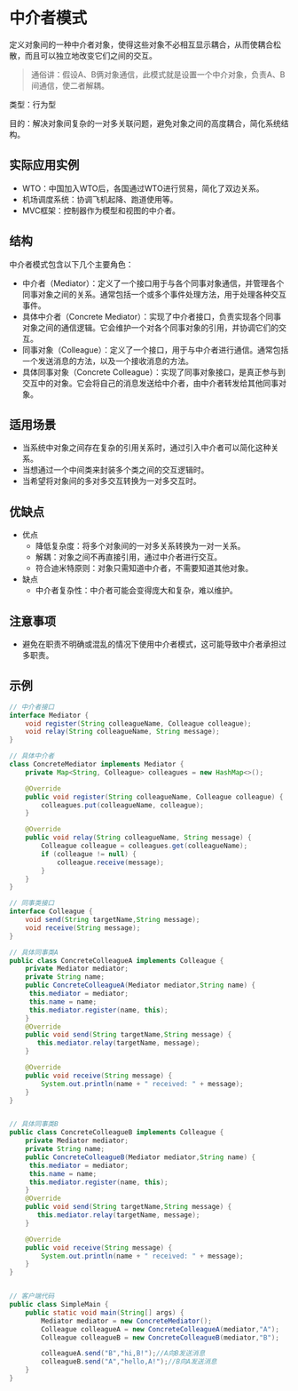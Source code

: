 # 中介者模式

定义对象间的一种中介者对象，使得这些对象不必相互显示耦合，从而使耦合松散，而且可以独立地改变它们之间的交互。
>通俗讲：假设A、B俩对象通信，此模式就是设置一个中介对象，负责A、B间通信，使二者解耦。

类型：行为型

目的：解决对象间复杂的一对多关联问题，避免对象之间的高度耦合，简化系统结构。

## 实际应用实例

- WTO：中国加入WTO后，各国通过WTO进行贸易，简化了双边关系。
- 机场调度系统：协调飞机起降、跑道使用等。
- MVC框架：控制器作为模型和视图的中介者。

## 结构

中介者模式包含以下几个主要角色：

- 中介者（Mediator）：定义了一个接口用于与各个同事对象通信，并管理各个同事对象之间的关系。通常包括一个或多个事件处理方法，用于处理各种交互事件。
- 具体中介者（Concrete Mediator）：实现了中介者接口，负责实现各个同事对象之间的通信逻辑。它会维护一个对各个同事对象的引用，并协调它们的交互。
- 同事对象（Colleague）：定义了一个接口，用于与中介者进行通信。通常包括一个发送消息的方法，以及一个接收消息的方法。
- 具体同事对象（Concrete Colleague）：实现了同事对象接口，是真正参与到交互中的对象。它会将自己的消息发送给中介者，由中介者转发给其他同事对象。

## 适用场景

- 当系统中对象之间存在复杂的引用关系时，通过引入中介者可以简化这种关系。
- 当想通过一个中间类来封装多个类之间的交互逻辑时。
- 当希望将对象间的多对多交互转换为一对多交互时。

## 优缺点

- 优点
  - 降低复杂度：将多个对象间的一对多关系转换为一对一关系。
  - 解耦：对象之间不再直接引用，通过中介者进行交互。
  - 符合迪米特原则：对象只需知道中介者，不需要知道其他对象。
- 缺点
  - 中介者复杂性：中介者可能会变得庞大和复杂，难以维护。

## 注意事项

- 避免在职责不明确或混乱的情况下使用中介者模式，这可能导致中介者承担过多职责。

## 示例

```java
// 中介者接口
interface Mediator {
    void register(String colleagueName, Colleague colleague);
    void relay(String colleagueName, String message);
}

// 具体中介者
class ConcreteMediator implements Mediator {
    private Map<String, Colleague> colleagues = new HashMap<>();

    @Override
    public void register(String colleagueName, Colleague colleague) {
        colleagues.put(colleagueName, colleague);
    }

    @Override
    public void relay(String colleagueName, String message) {
        Colleague colleague = colleagues.get(colleagueName);
        if (colleague != null) {
            colleague.receive(message);
        }
    }
}

// 同事类接口
interface Colleague {
    void send(String targetName,String message);
    void receive(String message);
}

// 具体同事类A
public class ConcreteColleagueA implements Colleague {
    private Mediator mediator;
    private String name;
    public ConcreteColleagueA(Mediator mediator,String name) {
     this.mediator = mediator;
     this.name = name;
     this.mediator.register(name, this);
    }
    @Override
    public void send(String targetName,String message) {
       this.mediator.relay(targetName, message);
    }

    @Override
    public void receive(String message) {
        System.out.println(name + " received: " + message);
    }
}


// 具体同事类B
public class ConcreteColleagueB implements Colleague {
    private Mediator mediator;
    private String name;
    public ConcreteColleagueB(Mediator mediator,String name) {
     this.mediator = mediator;
     this.name = name;
     this.mediator.register(name, this);
    }
    @Override
    public void send(String targetName,String message) {
       this.mediator.relay(targetName, message);
    }

    @Override
    public void receive(String message) {
        System.out.println(name + " received: " + message);
    }
}


// 客户端代码
public class SimpleMain {
    public static void main(String[] args) {
        Mediator mediator = new ConcreteMediator();
        Colleague colleagueA = new ConcreteColleagueA(mediator,"A");
        Colleague colleagueB = new ConcreteColleagueB(mediator,"B");

        colleagueA.send("B","hi,B!");//A向B发送消息
        colleagueB.send("A","hello,A!");//B向A发送消息
    }
}

```
